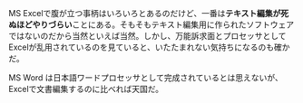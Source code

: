 MS Excelで腹が立つ事柄はいろいろとあるのだけど、一番は**テキスト編集が死ぬほどやりづらい**ことにある。そもそもテキスト編集用に作られたソフトウェアではないのだから当然といえば当然。しかし、万能訴求面とプロセッサとしてExcelが乱用されているのを見ていると、いたたまれない気持ちになるのも確かだ。

MS Word は日本語ワードプロセッサとして完成されているとは思えないが、Excelで文書編集するのに比べれば天国だ。